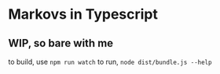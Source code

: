 # Markovs in Typescript

## WIP, so bare with me
to build, use `npm run watch`
to run, `node dist/bundle.js --help`
